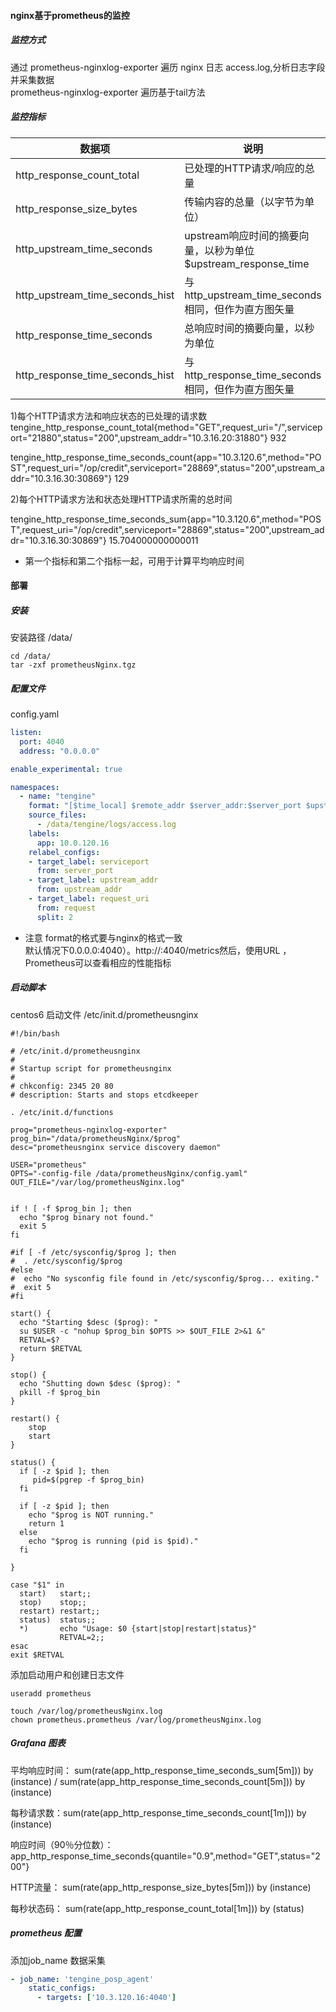 #### nginx基于prometheus的监控

##### 监控方式
通过 prometheus-nginxlog-exporter 遍历 nginx 日志 access.log,分析日志字段并采集数据  
prometheus-nginxlog-exporter 遍历基于tail方法


##### 监控指标
|数据项|说明|
| ------ | ------ |
|http_response_count_total  | 已处理的HTTP请求/响应的总量|
|http_response_size_bytes  |  传输内容的总量（以字节为单位）|
|http_upstream_time_seconds | upstream响应时间的摘要向量，以秒为单位$upstream_response_time|
| http_upstream_time_seconds_hist | 与 http_upstream_time_seconds 相同，但作为直方图矢量|
| http_response_time_seconds | 总响应时间的摘要向量，以秒为单位 |
| http_response_time_seconds_hist | 与 http_response_time_seconds 相同，但作为直方图矢量|



1)每个HTTP请求方法和响应状态的已处理的请求数   
tengine_http_response_count_total{method="GET",request_uri="/",serviceport="21880",status="200",upstream_addr="10.3.16.20:31880"} 932

tengine_http_response_time_seconds_count{app="10.3.120.6",method="POST",request_uri="/op/credit",serviceport="28869",status="200",upstream_addr="10.3.16.30:30869"} 129

2)每个HTTP请求方法和状态处理HTTP请求所需的总时间   

tengine_http_response_time_seconds_sum{app="10.3.120.6",method="POST",request_uri="/op/credit",serviceport="28869",status="200",upstream_addr="10.3.16.30:30869"} 15.704000000000011


* 第一个指标和第二个指标一起，可用于计算平均响应时间

#### 部署
##### 安装
安装路径 /data/
```shell
cd /data/
tar -zxf prometheusNginx.tgz
```

##### 配置文件
config.yaml
```yaml
listen:
  port: 4040
  address: "0.0.0.0"

enable_experimental: true

namespaces:
  - name: "tengine"
    format: "[$time_local] $remote_addr $server_addr:$server_port $upstream_addr \"$request\" [$request_length/$bytes_sent] \"$status\"  {$request_time/$upstream_response_time} \"$http_referer\" \"$host\" \"$http_user_agent\" $http_x_forwarded_for"
    source_files:
      - /data/tengine/logs/access.log
    labels:
      app: 10.0.120.16
    relabel_configs:
    - target_label: serviceport
      from: server_port
    - target_label: upstream_addr
      from: upstream_addr
    - target_label: request_uri
      from: request
      split: 2
```

* 注意 format的格式要与nginx的格式一致   
默认情况下0.0.0.0:4040）。http://<IP>:4040/metrics然后，使用URL ，Prometheus可以查看相应的性能指标

##### 启动脚本

centos6 启动文件 /etc/init.d/prometheusnginx
``` shell
#!/bin/bash

# /etc/init.d/prometheusnginx
#
# Startup script for prometheusnginx
#
# chkconfig: 2345 20 80
# description: Starts and stops etcdkeeper

. /etc/init.d/functions

prog="prometheus-nginxlog-exporter"
prog_bin="/data/prometheusNginx/$prog"
desc="prometheusnginx service discovery daemon"

USER="prometheus"
OPTS="-config-file /data/prometheusNginx/config.yaml"
OUT_FILE="/var/log/prometheusNginx.log"


if ! [ -f $prog_bin ]; then
  echo "$prog binary not found."
  exit 5
fi

#if [ -f /etc/sysconfig/$prog ]; then
#  . /etc/sysconfig/$prog
#else
#  echo "No sysconfig file found in /etc/sysconfig/$prog... exiting."
#  exit 5
#fi

start() {
  echo "Starting $desc ($prog): "
  su $USER -c "nohup $prog_bin $OPTS >> $OUT_FILE 2>&1 &"
  RETVAL=$?
  return $RETVAL
}

stop() {
  echo "Shutting down $desc ($prog): "
  pkill -f $prog_bin
}

restart() {
    stop
    start
}

status() {
  if [ -z $pid ]; then
     pid=$(pgrep -f $prog_bin)
  fi

  if [ -z $pid ]; then
    echo "$prog is NOT running."
    return 1
  else
    echo "$prog is running (pid is $pid)."
  fi

}

case "$1" in
  start)   start;;
  stop)    stop;;
  restart) restart;;
  status)  status;;
  *)       echo "Usage: $0 {start|stop|restart|status}"
           RETVAL=2;;
esac
exit $RETVAL
```

添加启动用户和创建日志文件
```shell
useradd prometheus

touch /var/log/prometheusNginx.log
chown prometheus.prometheus /var/log/prometheusNginx.log
```

##### Grafana 图表

平均响应时间：
sum(rate(app_http_response_time_seconds_sum[5m])) by (instance) / sum(rate(app_http_response_time_seconds_count[5m])) by (instance)   

每秒请求数：sum(rate(app_http_response_time_seconds_count[1m])) by (instance)   

响应时间（90％分位数）： app_http_response_time_seconds{quantile="0.9",method="GET",status="200"}   

HTTP流量： sum(rate(app_http_response_size_bytes[5m])) by (instance)   

每秒状态码： sum(rate(app_http_response_count_total[1m])) by (status) 


##### prometheus 配置
添加job_name 数据采集
```yaml
- job_name: 'tengine_posp_agent'
    static_configs:
      - targets: ['10.3.120.16:4040']
```
